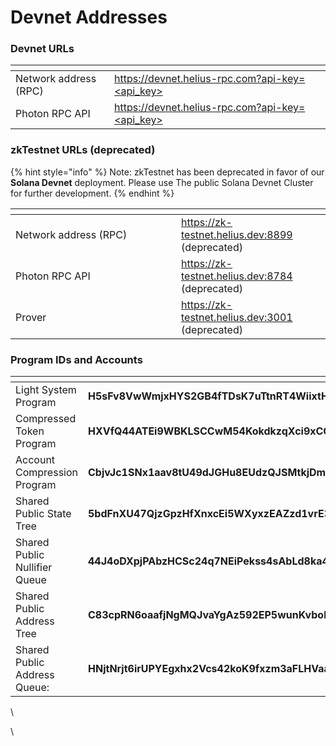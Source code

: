 # Devnet Addresses

### Devnet URLs

<table data-header-hidden><thead><tr><th></th><th></th><th data-hidden></th></tr></thead><tbody><tr><td>Network address (RPC)</td><td><a href="https://devnet.helius-rpc.com/?api-key=%3Capi_key%3E">https://devnet.helius-rpc.com?api-key=&#x3C;api_key></a></td><td></td></tr><tr><td>Photon RPC API</td><td><a href="https://devnet.helius-rpc.com/?api-key=%3Capi_key%3E">https://devnet.helius-rpc.com?api-key=&#x3C;api_key></a></td><td></td></tr></tbody></table>



### zkTestnet URLs (deprecated)

{% hint style="info" %}
Note: zkTestnet has been deprecated in favor of our **Solana Devnet** deployment. Please use The public Solana Devnet Cluster for further development.
{% endhint %}

<table><thead><tr><th width="249"></th><th></th></tr></thead><tbody><tr><td>Network address (RPC)</td><td><a href="https://zk-testnet.helius.dev:8899">https://zk-testnet.helius.dev:8899</a> (deprecated)</td></tr><tr><td>Photon RPC API</td><td><a href="https://zk-testnet.helius.dev:8899">https://zk-testnet.helius.dev:8784</a> (deprecated)</td></tr><tr><td>Prover</td><td><a href="https://zk-testnet.helius.dev:8899">https://zk-testnet.helius.dev:3001</a> (deprecated)</td></tr></tbody></table>





### Program IDs and Accounts

<table><thead><tr><th width="248"></th><th></th></tr></thead><tbody><tr><td>Light System Program</td><td><strong>H5sFv8VwWmjxHYS2GB4fTDsK7uTtnRT4WiixtHrET3bN</strong></td></tr><tr><td>Compressed Token Program</td><td><strong>HXVfQ44ATEi9WBKLSCCwM54KokdkzqXci9xCQ7ST9SYN</strong></td></tr><tr><td>Account Compression Program</td><td><strong>CbjvJc1SNx1aav8tU49dJGHu8EUdzQJSMtkjDmV8miqK</strong></td></tr><tr><td>Shared Public State Tree</td><td><strong>5bdFnXU47QjzGpzHfXnxcEi5WXyxzEAZzd1vrE39bf1W</strong></td></tr><tr><td>Shared Public Nullifier Queue</td><td><strong>44J4oDXpjPAbzHCSc24q7NEiPekss4sAbLd8ka4gd9CZ</strong></td></tr><tr><td>Shared Public Address Tree</td><td><strong>C83cpRN6oaafjNgMQJvaYgAz592EP5wunKvbokeTKPLn</strong></td></tr><tr><td>Shared Public Address Queue:</td><td><strong>HNjtNrjt6irUPYEgxhx2Vcs42koK9fxzm3aFLHVaaRWz</strong></td></tr></tbody></table>

&#x20;

\


\
